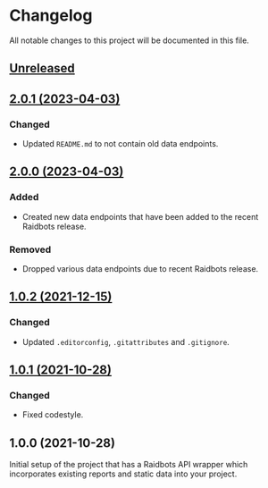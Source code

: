 # Changelog
All notable changes to this project will be documented in this file.

## [Unreleased](https://github.com/logiek/raidbots-api/compare/2.0.1...master)

## [2.0.1 (2023-04-03)](https://github.com/logiek/raidbots-api/compare/2.0.0....2.0.1)

### Changed
- Updated `README.md` to not contain old data endpoints.

## [2.0.0 (2023-04-03)](https://github.com/logiek/raidbots-api/compare/1.0.2....2.0.0)

### Added
- Created new data endpoints that have been added to the recent Raidbots release.

### Removed
- Dropped various data endpoints due to recent Raidbots release.

## [1.0.2 (2021-12-15)](https://github.com/logiek/raidbots-api/compare/1.0.1....1.0.2)

### Changed
- Updated `.editorconfig`, `.gitattributes` and `.gitignore`.

## [1.0.1 (2021-10-28)](https://github.com/logiek/raidbots-api/compare/1.0.0....1.0.1)

### Changed
- Fixed codestyle.

## 1.0.0 (2021-10-28)

Initial setup of the project that has a Raidbots API wrapper which incorporates existing reports and static data into your project.
